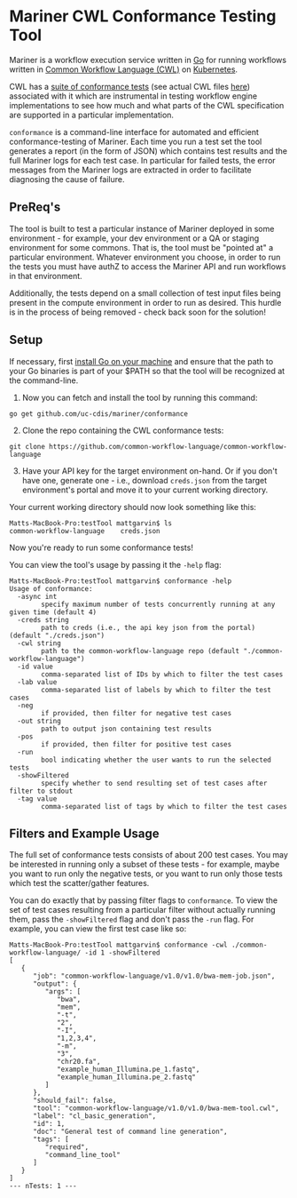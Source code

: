 # Mariner CWL Conformance Testing Tool

Mariner is a workflow execution service written in [Go](https://golang.org/) 
for running workflows written in [Common Workflow Language (CWL)](https://www.commonwl.org/)
on [Kubernetes](https://kubernetes.io/).

CWL has a [suite of conformance tests](https://github.com/common-workflow-language/common-workflow-language/blob/master/v1.0/conformance_test_v1.0.yaml)
(see actual CWL files [here](https://github.com/common-workflow-language/common-workflow-language/tree/master/v1.0/v1.0))
associated with it which are instrumental in testing workflow engine implementations
to see how much and what parts of the CWL specification are supported in a particular implementation.

`conformance` is a command-line interface for automated and efficient conformance-testing of Mariner.
Each time you run a test set the tool generates a report (in the form of JSON)
which contains test results and the full Mariner logs for each test case.
In particular for failed tests, the error messages from the Mariner logs
are extracted in order to facilitate diagnosing the cause of failure.

## PreReq's

The tool is built to test a particular instance of Mariner deployed in some environment - 
for example, your dev environment or a QA or staging environment for some commons.
That is, the tool must be "pointed at" a particular environment.
Whatever environment you choose, in order to run the tests 
you must have authZ to access the Mariner API and run workflows in that environment.

Additionally, the tests depend on a small collection of test input files
being present in the compute environment in order to run as desired.
This hurdle is in the process of being removed -
check back soon for the solution!

## Setup

If necessary, first [install Go on your machine](https://golang.org/doc/install)
and ensure that the path to your Go binaries is part of your $PATH so that
the tool will be recognized at the command-line.

1. Now you can fetch and install the tool by running this command:

```
go get github.com/uc-cdis/mariner/conformance
```

2. Clone the repo containing the CWL conformance tests:

```
git clone https://github.com/common-workflow-language/common-workflow-language
```

3. Have your API key for the target environment on-hand. Or if you don't have one, generate one - i.e., download `creds.json` 
from the target environment's portal and move it to your current working directory.

Your current working directory should now look something like this:

```
Matts-MacBook-Pro:testTool mattgarvin$ ls
common-workflow-language	creds.json
```

Now you're ready to run some conformance tests!

You can view the tool's usage by passing it the `-help` flag:

```
Matts-MacBook-Pro:testTool mattgarvin$ conformance -help
Usage of conformance:
  -async int
    	specify maximum number of tests concurrently running at any given time (default 4)
  -creds string
    	path to creds (i.e., the api key json from the portal) (default "./creds.json")
  -cwl string
    	path to the common-workflow-language repo (default "./common-workflow-language")
  -id value
    	comma-separated list of IDs by which to filter the test cases
  -lab value
    	comma-separated list of labels by which to filter the test cases
  -neg
    	if provided, then filter for negative test cases
  -out string
    	path to output json containing test results
  -pos
    	if provided, then filter for positive test cases
  -run
    	bool indicating whether the user wants to run the selected tests
  -showFiltered
    	specify whether to send resulting set of test cases after filter to stdout
  -tag value
    	comma-separated list of tags by which to filter the test cases
```

## Filters and Example Usage

The full set of conformance tests consists of about 200 test cases.
You may be interested in running only a subset of these tests -
for example, maybe you want to run only the negative tests,
or you want to run only those tests which test the scatter/gather features.

You can do exactly that by passing filter flags to `conformance`.
To view the set of test cases resulting from a particular filter
without actually running them, pass the `-showFiltered` flag and 
don't pass the `-run` flag. For example, you can view the first 
test case like so:

```
Matts-MacBook-Pro:testTool mattgarvin$ conformance -cwl ./common-workflow-language/ -id 1 -showFiltered
[
   {
      "job": "common-workflow-language/v1.0/v1.0/bwa-mem-job.json",
      "output": {
         "args": [
            "bwa",
            "mem",
            "-t",
            "2",
            "-I",
            "1,2,3,4",
            "-m",
            "3",
            "chr20.fa",
            "example_human_Illumina.pe_1.fastq",
            "example_human_Illumina.pe_2.fastq"
         ]
      },
      "should_fail": false,
      "tool": "common-workflow-language/v1.0/v1.0/bwa-mem-tool.cwl",
      "label": "cl_basic_generation",
      "id": 1,
      "doc": "General test of command line generation",
      "tags": [
         "required",
         "command_line_tool"
      ]
   }
]
--- nTests: 1 ---
```



